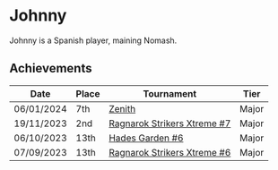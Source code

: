 # Johnny

Johnny is a Spanish player, maining Nomash.

## Achievements

|Date|Place|Tournament|Tier|
|-|-|-|-|
| 06/01/2024 | 7th | [Zenith](../../tournaments/misc/zenith.md) | Major |
| 19/11/2023 | 2nd | [Ragnarok Strikers Xtreme #7](../../tournaments/ragna/ragnax7.md) | Major |
| 06/10/2023 | 13th | [Hades Garden #6](../../tournaments/hg/hg6.md) | Major |
| 07/09/2023 | 13th | [Ragnarok Strikers Xtreme #6](../../tournaments/ragna/ragnax6.md) | Major |
